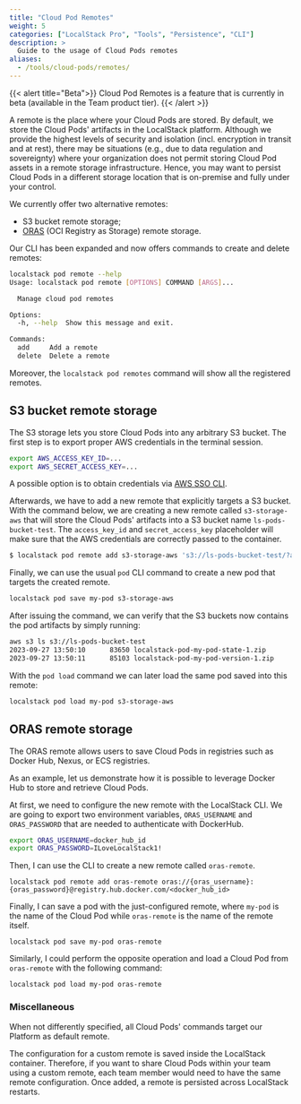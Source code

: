```yaml
---
title: "Cloud Pod Remotes"
weight: 5
categories: ["LocalStack Pro", "Tools", "Persistence", "CLI"]
description: >
  Guide to the usage of Cloud Pods remotes
aliases:
  - /tools/cloud-pods/remotes/
---
```


{{< alert title="Beta">}}
Cloud Pod Remotes is a feature that is currently in beta (available in the Team product tier).
{{< /alert >}}

A remote is the place where your Cloud Pods are stored.
By default, we store the Cloud Pods' artifacts in the LocalStack platform.
Although we provide the highest levels of security and isolation (incl. encryption in transit and at rest), there may be situations (e.g., due to data regulation and sovereignty) where your organization does not permit storing Cloud Pod assets in a remote storage infrastructure. 
Hence, you may want to persist Cloud Pods in a different storage location that is on-premise and fully under your control.

We currently offer two alternative remotes:
- S3 bucket remote storage;
- [ORAS](https://oras.land/) (OCI Registry as Storage) remote storage.

Our CLI has been expanded and now offers commands to create and delete remotes:

```bash
localstack pod remote --help
Usage: localstack pod remote [OPTIONS] COMMAND [ARGS]...

  Manage cloud pod remotes

Options:
  -h, --help  Show this message and exit.

Commands:
  add     Add a remote
  delete  Delete a remote
```

Moreover, the `localstack pod remotes` command will show all the registered remotes.

## S3 bucket remote storage
The S3 storage lets you store Cloud Pods into any arbitrary S3 bucket.
The first step is to export proper AWS credentials in the terminal session.

```bash
export AWS_ACCESS_KEY_ID=...
export AWS_SECRET_ACCESS_KEY=...
```

A possible option is to obtain credentials via [AWS SSO CLI](https://github.com/synfinatic/aws-sso-cli).

Afterwards, we have to add a new remote that explicitly targets a S3 bucket.
With the command below, we are creating a new remote called `s3-storage-aws` that will store the Cloud Pods' artifacts into a S3 bucket name `ls-pods-bucket-test`.
The `access_key_id` and `secret_access_key` placeholder will make sure that the AWS credentials are correctly passed to the container.

```bash
$ localstack pod remote add s3-storage-aws 's3://ls-pods-bucket-test/?access_key_id={access_key_id}&secret_access_key={secret_access_key}'
```

Finally, we can use the usual `pod` CLI command to create a new pod that targets the created remote.

```bash
localstack pod save my-pod s3-storage-aws
```

After issuing the command, we can verify that the S3 buckets now contains the pod artifacts by simply running:

```bash
aws s3 ls s3://ls-pods-bucket-test
2023-09-27 13:50:10      83650 localstack-pod-my-pod-state-1.zip
2023-09-27 13:50:11      85103 localstack-pod-my-pod-version-1.zip
```

With the `pod load` command we can later load the same pod saved into this remote:

```bash
localstack pod load my-pod s3-storage-aws
```

## ORAS remote storage
The ORAS remote allows users to save Cloud Pods in registries such as Docker Hub, Nexus, or ECS registries.

As an example, let us demonstrate how it is possible to leverage Docker Hub to store and retrieve Cloud Pods.

At first, we need to configure the new remote with the LocalStack CLI.
We are going to export two environment variables, `ORAS_USERNAME` and `ORAS_PASSWORD` that are needed to authenticate with DockerHub.

```bash
export ORAS_USERNAME=docker_hub_id
export ORAS_PASSWORD=ILoveLocalStack1!
```

Then, I can use the CLI to create a new remote called `oras-remote`.

```shell
localstack pod remote add oras-remote oras://{oras_username}:{oras_password}@registry.hub.docker.com/<docker_hub_id>
```

Finally, I can save a pod with the just-configured remote, where `my-pod` is the name of the Cloud Pod while `oras-remote` is the name of the remote itself.

```shell
localstack pod save my-pod oras-remote
```

Similarly, I could perform the opposite operation and load a Cloud Pod from `oras-remote` with the following command:

```shell
localstack pod load my-pod oras-remote
```

### Miscellaneous
When not differently specified, all Cloud Pods' commands target our Platform as default remote.

The configuration for a custom remote is saved inside the LocalStack container.
Therefore, if you want to share Cloud Pods within your team using a custom remote, each team member would need to have the same remote configuration.
Once added, a remote is persisted across LocalStack restarts.